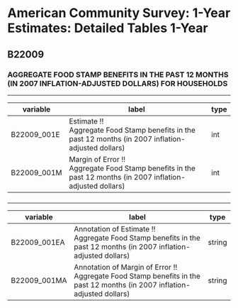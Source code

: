 # American Community Survey: 1-Year Estimates: Detailed Tables 1-Year

## B22009

### AGGREGATE FOOD STAMP BENEFITS IN THE PAST 12 MONTHS (IN 2007 INFLATION-ADJUSTED DOLLARS) FOR HOUSEHOLDS

___

| variable | label | type |
| ----- | ----- | ----- |
| B22009_001E | Estimate !!<br>Aggregate Food Stamp benefits in the past 12 months (in 2007 inflation-adjusted dollars) | int |
| B22009_001M | Margin of Error !!<br>Aggregate Food Stamp benefits in the past 12 months (in 2007 inflation-adjusted dollars) | int |
### 

___

| variable | label | type |
| ----- | ----- | ----- |
| B22009_001EA | Annotation of Estimate !!<br>Aggregate Food Stamp benefits in the past 12 months (in 2007 inflation-adjusted dollars) | string |
| B22009_001MA | Annotation of Margin of Error !!<br>Aggregate Food Stamp benefits in the past 12 months (in 2007 inflation-adjusted dollars) | string |

